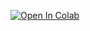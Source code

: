 [![Open In Colab](https://colab.research.google.com/assets/colab-badge.svg)](https://colab.research.google.com/github/mgje/PIUMP/blob/master/lab/CAS1.ipynb)
